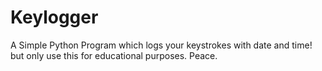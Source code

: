 # Keylogger
A Simple Python Program which logs your keystrokes with date and time! but only use this for educational purposes. Peace.
